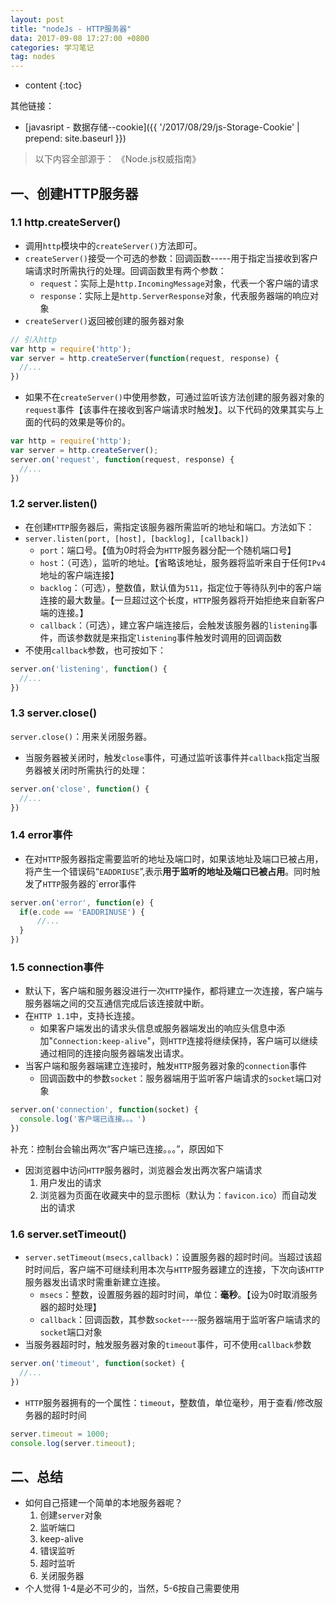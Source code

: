 ```yaml
---
layout: post
title: "nodeJs - HTTP服务器"
data: 2017-09-08 17:27:00 +0800
categories: 学习笔记
tag: nodes
---
```

* content
{:toc}

其他链接：

+ [javasript - 数据存储--cookie]({{ '/2017/08/29/js-Storage-Cookie' | prepend: site.baseurl }})

> 以下内容全部源于： 《Node.js权威指南》

<!-- more -->

## 一、创建HTTP服务器

### 1.1 http.createServer()

* 调用`http`模块中的`createServer()`方法即可。
* `createServer()`接受一个可选的参数：回调函数-----用于指定当接收到客户端请求时所需执行的处理。回调函数里有两个参数：
    * `request`：实际上是`http.IncomingMessage`对象，代表一个客户端的请求
    * `response`：实际上是`http.ServerResponse`对象，代表服务器端的响应对象
* `createServer()`返回被创建的服务器对象
```js
// 引入http
var http = require('http');
var server = http.createServer(function(request, response) {
  //...
})
```

* 如果不在`createServer()`中使用参数，可通过监听该方法创建的服务器对象的`request`事件【该事件在接收到客户端请求时触发】。以下代码的效果其实与上面的代码的效果是等价的。

```js
var http = require('http');
var server = http.createServer();
server.on('request', function(request, response) {
  //...
})
```

### 1.2 server.listen()

* 在创建`HTTP`服务器后，需指定该服务器所需监听的地址和端口。方法如下：
* `server.listen(port, [host], [backlog], [callback])`
    * `port`：端口号。【值为0时将会为`HTTP`服务器分配一个随机端口号】
    * `host`：（可选），监听的地址。【省略该地址，服务器将监听来自于任何`IPv4`地址的客户端连接】
    * `backlog`：（可选），整数值，默认值为`511`，指定位于等待队列中的客户端连接的最大数量。【一旦超过这个长度，`HTTP`服务器将开始拒绝来自新客户端的连接。】
    * `callback`：（可选），建立客户端连接后，会触发该服务器的`listening`事件，而该参数就是来指定`listening`事件触发时调用的回调函数
* 不使用`callback`参数，也可按如下：

```js
server.on('listening', function() {
  //...
})
```

### 1.3 server.close()

`server.close()`：用来关闭服务器。

* 当服务器被关闭时，触发`close`事件，可通过监听该事件并`callback`指定当服务器被关闭时所需执行的处理：

```js
server.on('close', function() {
  //...
})
```

### 1.4 error事件

* 在对`HTTP`服务器指定需要监听的地址及端口时，如果该地址及端口已被占用，将产生一个错误码“`EADDRIUSE`”,表示**用于监听的地址及端口已被占用**。同时触发了`HTTP`服务器的`error事件

```js
server.on('error', function(e) {
  if(e.code == 'EADDRINUSE') {
      //...
  }
})
```

### 1.5 connection事件

* 默认下，客户端和服务器没进行一次`HTTP`操作，都将建立一次连接，客户端与服务器端之间的交互通信完成后该连接就中断。
* 在`HTTP 1.1`中，支持长连接。
    * 如果客户端发出的请求头信息或服务器端发出的响应头信息中添加"`Connection:keep-alive`"，则`HTTP`连接将继续保持，客户端可以继续通过相同的连接向服务器端发出请求。
* 当客户端和服务器端建立连接时，触发`HTTP`服务器对象的`connection`事件
    * 回调函数中的参数`socket`：服务器端用于监听客户端请求的`socket`端口对象
    
```js
server.on('connection', function(socket) {
  console.log('客户端已连接。。。')
})
```

补充：控制台会输出两次“客户端已连接。。。”，原因如下
* 因浏览器中访问`HTTP`服务器时，浏览器会发出两次客户端请求
    1. 用户发出的请求
    2. 浏览器为页面在收藏夹中的显示图标（默认为：`favicon.ico`）而自动发出的请求

### 1.6 server.setTimeout()

* `server.setTimeout(msecs,callback)`：设置服务器的超时时间。当超过该超时时间后，客户端不可继续利用本次与`HTTP`服务器建立的连接，下次向该`HTTP`服务器发出请求时需重新建立连接。
    * `msecs`：整数，设置服务器的超时时间，单位：**毫秒**。【设为0时取消服务器的超时处理】
    * `callback`：回调函数，其参数`socket`----服务器端用于监听客户端请求的`socket`端口对象
* 当服务器超时时，触发服务器对象的`timeout`事件，可不使用`callback`参数

```js
server.on('timeout', function(socket) {
  //...
})
```

* `HTTP`服务器拥有的一个属性：`timeout`，整数值，单位毫秒，用于查看/修改服务器的超时时间

```js
server.timeout = 1000;
console.log(server.timeout);
```

## 二、总结

* 如何自己搭建一个简单的本地服务器呢？
    1. 创建`server`对象
    2. 监听端口
    3. keep-alive
    4. 错误监听
    5. 超时监听
    6. 关闭服务器
* 个人觉得 1-4是必不可少的，当然，5-6按自己需要使用